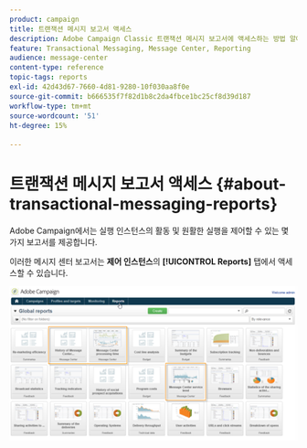 ```yaml
---
product: campaign
title: 트랜잭션 메시지 보고서 액세스
description: Adobe Campaign Classic 트랜잭션 메시지 보고서에 액세스하는 방법 알아보기
feature: Transactional Messaging, Message Center, Reporting
audience: message-center
content-type: reference
topic-tags: reports
exl-id: 42d43d67-7660-4d81-9280-10f030aa8f0e
source-git-commit: b666535f7f82d1b8c2da4fbce1bc25cf8d39d187
workflow-type: tm+mt
source-wordcount: '51'
ht-degree: 15%

---
```


# 트랜잭션 메시지 보고서 액세스 {#about-transactional-messaging-reports}



Adobe Campaign에서는 실행 인스턴스의 활동 및 원활한 실행을 제어할 수 있는 몇 가지 보고서를 제공합니다.

이러한 메시지 센터 보고서는 **제어 인스턴스**&#x200B;의 **[!UICONTROL Reports]** 탭에서 액세스할 수 있습니다.

![](assets/messagecenter_reporting_002.png)
